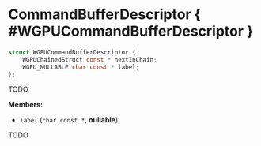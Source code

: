 

# CommandBufferDescriptor { #WGPUCommandBufferDescriptor }

```C
struct WGPUCommandBufferDescriptor {
    WGPUChainedStruct const * nextInChain;
    WGPU_NULLABLE char const * label;
};
```


TODO


**Members:**


 - `label` (`char const *`, **nullable**):


TODO




